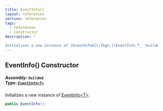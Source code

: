```yaml
---
title: EventInfo()
layout: references
section: references
tags:
  - references
  - constructor
description: "

Initializes a new instance of [EventInfo&lt;T&gt;](EventInfo_T_ 'Guilded.EventInfo<T>')."
---
```


## EventInfo() Constructor
##### **Assembly:** `Guilded`<br/>**Type:** [`EventInfo<T>`](EventInfo_T_ 'Guilded.EventInfo<T>')

Initializes a new instance of [EventInfo&lt;T&gt;](EventInfo_T_ 'Guilded.EventInfo<T>').

```csharp
public EventInfo();
```